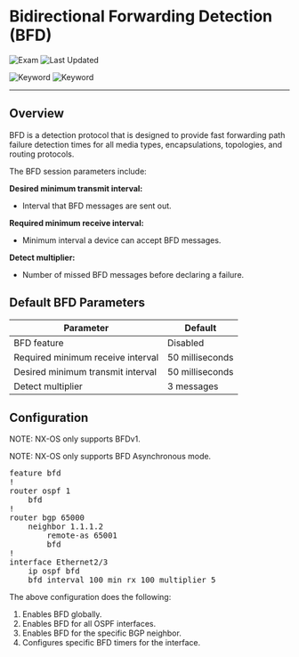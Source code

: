 # Bidirectional Forwarding Detection (BFD)

![Exam](https://img.shields.io/badge/DCCOR-8A2BE2)
![Last Updated](https://img.shields.io/badge/Last%20Updated-2024--01--06-blue)

![Keyword](https://img.shields.io/badge/BFD-darkgreen)
![Keyword](https://img.shields.io/badge/Bidirectional%20Forwarding%20Detection-darkgreen)

<hr>

## Overview

BFD is a detection protocol that is designed to provide fast forwarding path failure detection times for all media types, encapsulations, topologies, and routing protocols.

The BFD session parameters include:

**Desired minimum transmit interval:**

- Interval that BFD messages are sent out.

**Required minimum receive interval:**

- Minimum interval a device can accept BFD messages.

**Detect multiplier:**

- Number of missed BFD messages before declaring a failure.

## Default BFD Parameters

<table>
    <thead>
        <tr>
            <th>Parameter</th>
            <th>Default</th>
        </tr>
    </thead>
    <tbody>
        <tr>
            <td>BFD feature</td>
            <td>Disabled</td>
        </tr>
        <tr>
            <td>Required minimum receive interval</td>
            <td>50 milliseconds</td>
        </tr>
        <tr>
            <td>Desired minimum transmit interval</td>
            <td>50 milliseconds</td>
        </tr>
        <tr>
            <td>Detect multiplier</td>
            <td>3 messages</td>
        </tr>
    </tbody>
</table>

## Configuration

NOTE: NX-OS only supports BFDv1.

NOTE: NX-OS only supports BFD Asynchronous mode.

<pre>
feature bfd
!
router ospf 1
    bfd
!
router bgp 65000
    neighbor 1.1.1.2
        remote-as 65001
        bfd
!
interface Ethernet2/3
    ip ospf bfd
    bfd interval 100 min_rx 100 multiplier 5
</pre>

The above configuration does the following:

1. Enables BFD globally.
2. Enables BFD for all OSPF interfaces.
3. Enables BFD for the specific BGP neighbor.
4. Configures specific BFD timers for the interface.